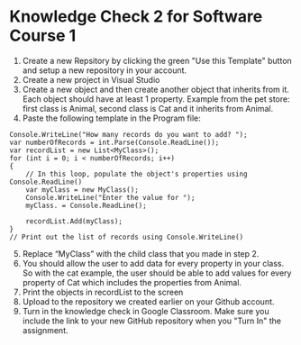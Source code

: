 # Knowledge Check 2 for Software Course 1

1. Create a new Repsitory by clicking the green "Use this Template" button and setup a new repository in your account.
2. Create a new project in Visual Studio
3. Create a new object and then create another object that inherits from it.  Each object should have at least 1 property.  Example from the pet store: first class is Animal, second class is Cat and it inherits from Animal.
4. Paste the following template in the Program file:

```
Console.WriteLine("How many records do you want to add? ");
var numberOfRecords = int.Parse(Console.ReadLine());
var recordList = new List<MyClass>();
for (int i = 0; i < numberOfRecords; i++)
{
	// In this loop, populate the object's properties using Console.ReadLine()
	var myClass = new MyClass();
	Console.WriteLine("Enter the value for ");
	myClass. = Console.ReadLine();
    
	recordList.Add(myClass);
}
// Print out the list of records using Console.WriteLine()
```
 
5. Replace “MyClass” with the child class that you made in step 2.  
6. You should allow the user to add data for every property in your class.  So with the cat example, the user should be able to add values for every property of Cat which includes the properties from Animal.
7. Print the objects in recordList to the screen
8. Upload to the repository we created earlier on your Github account.
9. Turn in the knowledge check in Google Classroom. Make sure you include the link to your new GitHub repository when you "Turn In" the assignment.
